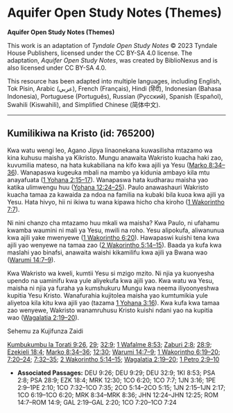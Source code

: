 # Aquifer Open Study Notes (Themes)

**Aquifer Open Study Notes (Themes)**

This work is an adaptation of *Tyndale Open Study Notes* © 2023 Tyndale House Publishers, licensed under the CC BY\-SA 4\.0 license. The adaptation, *Aquifer Open Study Notes*, was created by BiblioNexus and is also licensed under CC BY\-SA 4\.0\.

This resource has been adapted into multiple languages, including English, Tok Pisin, Arabic (عربي), French (Français), Hindi (हिंदी), Indonesian (Bahasa Indonesia), Portuguese (Português), Russian (Русский), Spanish (Español), Swahili (Kiswahili), and Simplified Chinese (简体中文).



--------------------------------

## Kumilikiwa na Kristo (id: 765200)

Kwa watu wengi leo, Agano Jipya linaonekana kuwasilisha mtazamo wa kina kuhusu maisha ya Kikristo. Mungu anawaita Wakristo kuacha haki zao, kuvumilia mateso, na hata kukabiliana na kifo kwa ajili ya Yesu ([Marko 8:34–36](https://ref.ly/Mark8:34-Mark8:36)). Wanapaswa kugeuka mbali na mambo ya kidunia ambayo kila mtu anayafuata ([1 Yohana 2:15–17](https://ref.ly/1John2:15-1John2:17)). Wanapaswa hata kudharau maisha yao katika ulimwengu huu ([Yohana 12:24–25](https://ref.ly/John12:24-John12:25)). Paulo anawashauri Wakristo kuacha tamaa za kawaida za ndoa na familia na kubaki bila kuoa kwa ajili ya Yesu. Hata hivyo, hii ni ikiwa tu wana kipawa hicho cha kiroho ([1 Wakorintho 7:7](https://ref.ly/1Cor7:7)).

Ni nini chanzo cha mtazamo huu mkali wa maisha? Kwa Paulo, ni ufahamu kwamba waumini ni mali ya Yesu, mwili na roho. Yesu alipokufa, aliwanunua kwa ajili yake mwenyewe ([1 Wakorintho 6:20](https://ref.ly/1Cor6:20)). Hawapaswi kuishi tena kwa ajili yao wenyewe na tamaa zao ([2 Wakorintho 5:14–15](https://ref.ly/2Cor5:14-2Cor5:15)). Baada ya kufa kwa maslahi yao binafsi, anawaita waishi kikamilifu kwa ajili ya Bwana wao ([Warumi 14:7–9](https://ref.ly/Rom14:7-Rom14:9)).

Kwa Wakristo wa kweli, kumtii Yesu si mzigo mzito. Ni njia ya kuonyesha upendo na uaminifu kwa yule aliyekufa kwa ajili yao. Kwa watu wa Yesu, maisha ni njia ya furaha ya kumshukuru Mungu kwa neema iliyoonyeshwa kupitia Yesu Kristo. Wanafurahia kujitolea maisha yao kumtumikia yule aliyetoa kila kitu kwa ajili yao (tazama [1 Yohana 3:16](https://ref.ly/1John3:16)). Kwa kufa kwa tamaa zao wenyewe, Wakristo wanamruhusu Kristo kuishi ndani yao na kupitia wao ([Wagalatia 2:19–20](https://ref.ly/Gal2:19-Gal2:20)).

Sehemu za Kujifunza Zaidi

[Kumbukumbu la Torati 9:26](https://ref.ly/Deut9:26), [29](https://ref.ly/Deut9:29); [32:9](https://ref.ly/Deut32:9); [1 Wafalme 8:53](https://ref.ly/1Kgs8:53); [Zaburi 2:8](https://ref.ly/Ps2:8); [28:9](https://ref.ly/Ps28:9); [Ezekieli 18:4](https://ref.ly/Ezek18:4); [Marko 8:34–36](https://ref.ly/Mark8:34-Mark8:36); [12:30](https://ref.ly/Mark12:30); [Warumi 14:7–9](https://ref.ly/Rom14:7-Rom14:9); [1 Wakorintho 6:19–20](https://ref.ly/1Cor6:19-1Cor6:20); [7:20–24](https://ref.ly/1Cor7:20-1Cor7:24); [7:32–35](https://ref.ly/1Cor7:32-1Cor7:35); [2 Wakorintho 5:14–15](https://ref.ly/2Cor5:14-2Cor5:15); [Wagalatia 2:19–20](https://ref.ly/Gal2:19-Gal2:20); [1 Petro 2:9–10](https://ref.ly/1Pet2:9-1Pet2:10)

* **Associated Passages:** DEU 9:26; DEU 9:29; DEU 32:9; 1KI 8:53; PSA 2:8; PSA 28:9; EZK 18:4; MRK 12:30; 1CO 6:20; 1CO 7:7; 1JN 3:16; 1PE 2:9–1PE 2:10; 1CO 7:32–1CO 7:35; 2CO 5:14–2CO 5:15; 1JN 2:15–1JN 2:17; 1CO 6:19–1CO 6:20; MRK 8:34–MRK 8:36; JHN 12:24–JHN 12:25; ROM 14:7–ROM 14:9; GAL 2:19–GAL 2:20; 1CO 7:20–1CO 7:24

